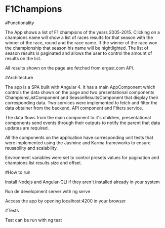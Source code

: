# F1Champions

#Functionality

The App shows a list of F1 champions of the years 2005-2015. Clicking on a champions name will show a list of races results for that season with the winner of the race, round and the race name. If the winner of the race won the championship that season his name will be hightlighted. The list of season results is paginated and allows the user to control the amount of results on the list.

All results shown on the page are fetched from ergast.com API.

#Architecture

The app is a SPA built with Angular 4. It has a main AppComponent which controls the data shown on the page and two presentational components ChampionsListComponent and SeasonResultsComponent that display their corresponding data. Two services were implemented to fetch and filter the data obtainer from the backend, API component and Filters service.

The data flows from the main component to it's children, presentational components send events through their outputs to notify the parent that data updates are required. 

All the components on the application have corresponding unit tests that were implemented using the Jasmine and Karma frameworks to ensure reusability and scalability.

Environment variables were set to control presets values for pagination and champions list results size and offset.

#How to run

Install Nodejs and Angular-CLI if they aren't installed already in your system

Run de development server with ng serve

Access the app by opening localhost:4200 in your browser

#Tests

Test can be run with ng test

